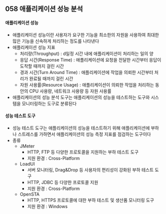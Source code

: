 ## 058 애플리케이션 성능 분석

#### 애플리케이션 성능

- 애플리케이션 성능이란 사용자가 요구한 기능을 최소한의 자원을 사용하여 최대한 많은 기능을 신속하게 처리하는 정도를 나타낸다
- 애플리케이션 성능 지표
  - 처리량(Throughput) : d일정 시간 내에 애플리케이션이 처리하는 일의 양
  - 응답 시간(Response Time) : 애플리케이션에 요청을 전달한 시간부터 응답이 도착할 때까지 걸린 시간
  - 경과 시간(Turn Around Time) : 애플리케이션에 작업을 의뢰한 시간부터 처리가 완료될 때까지 걸린 시간
  - 자원 사용률(Resource Usage) : 애플리케이션이 의뢰한 작업을 처리하는 동안의 CPU 사용량, 네트워크 사용량 등 자원 사용률
- 애플리케이션의 성능 분석 도구는 애플리케이션의 성능을 테스트하는 도구와 시스템을 모니터링하는 도구로 분류된다



#### 성능 테스트 도구

- 성능 테스트 도구는 애플리케이션의 성능을 테스트하기 위해 애플리케이션에 부하나 스트레스를 가하면서 애플리케이션의 성능 측정 지표를 점검하는 도구이다
- 종류
  - JMeter
    - HTTP, FTP 등 다양한 프로토콜을 지원하는 부하 테스트 도구
    - 지원 환경 : Cross-Platform
  - LoadUI
    - 서버 모니터링, Drag&Drop 등 사용자의 편리성이 강화된 부하 테스트 도구
    - HTTP, JDBC 등 다양한 프로토콜 지원
    - 지원 환경 : Cross-Platform
  - OpenSTA
    - HTTP, HTTPS 프로토콜에 대한 부하 테스트 및 생산품 모니터링 도구
    - 지원 환경 : Windows